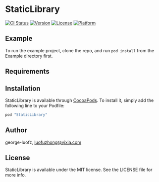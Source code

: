 # StaticLibrary

[![CI Status](http://img.shields.io/travis/george-luofz/StaticLibrary.svg?style=flat)](https://travis-ci.org/george-luofz/StaticLibrary)
[![Version](https://img.shields.io/cocoapods/v/StaticLibrary.svg?style=flat)](http://cocoapods.org/pods/StaticLibrary)
[![License](https://img.shields.io/cocoapods/l/StaticLibrary.svg?style=flat)](http://cocoapods.org/pods/StaticLibrary)
[![Platform](https://img.shields.io/cocoapods/p/StaticLibrary.svg?style=flat)](http://cocoapods.org/pods/StaticLibrary)

## Example

To run the example project, clone the repo, and run `pod install` from the Example directory first.

## Requirements

## Installation

StaticLibrary is available through [CocoaPods](http://cocoapods.org). To install
it, simply add the following line to your Podfile:

```ruby
pod "StaticLibrary"
```

## Author

george-luofz, luofuzhong@yixia.com

## License

StaticLibrary is available under the MIT license. See the LICENSE file for more info.
